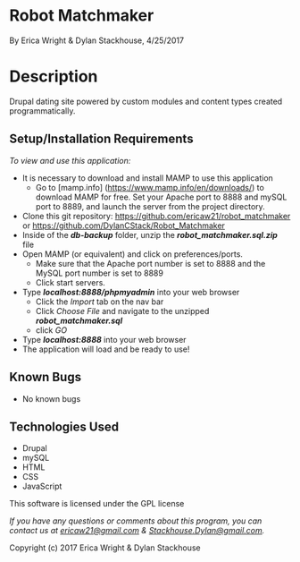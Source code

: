 # **Robot Matchmaker**
By Erica Wright & Dylan Stackhouse, 4/25/2017

# Description
Drupal dating site powered by custom modules and content types created programmatically.

## Setup/Installation Requirements
_To view and use this application:_
* It is necessary to download and install MAMP to use this application
    * Go to [mamp.info] (https://www.mamp.info/en/downloads/) to download MAMP for free. Set your Apache port to 8888 and mySQL port to 8889, and launch the server from the project directory.
* Clone this git repository: https://github.com/ericaw21/robot_matchmaker or https://github.com/DylanCStack/Robot_Matchmaker
* Inside of the **_db-backup_** folder, unzip the **_robot_matchmaker.sql.zip_** file
* Open MAMP (or equivalent) and click on preferences/ports.
    * Make sure that the Apache port number is set to 8888 and the MySQL port number is set to 8889
    * Click start servers.
* Type **_localhost:8888/phpmyadmin_** into your web browser
    * Click the _Import_ tab on the nav bar
    * Click _Choose File_ and navigate to the unzipped **_robot_matchmaker.sql_**
    * click _GO_
* Type **_localhost:8888_** into your web browser
* The application will load and be ready to use!

## Known Bugs
* No known bugs

## Technologies Used
* Drupal
* mySQL
* HTML
* CSS
* JavaScript

This software is licensed under the GPL license

_If you have any questions or comments about this program, you can contact us at [ericaw21@gmail.com](mailto:ericaw21@gmail.com) & [Stackhouse.Dylan@gmail.com](mailto:Stackhouse.Dylan@gmail.com)._

Copyright (c) 2017 Erica Wright & Dylan Stackhouse
